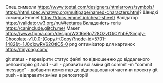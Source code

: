 Спец символи https://www.toptal.com/designers/htmlarrows/symbols/ https://html.spec.whatwg.org/multipage/named-characters.html?
Швидкі команди Emmet https://docs.emmet.io/cheat-sheet/
Валідатор https://validator.w3.org/nu/#textarea
Вкладеність тегів https://caninclude.glitch.me/
Макет https://www.figma.com/design/W3tI6eRq728OzvtOiCYhbE/Simply-Chocolate-v1.0.0-(Copy)-(Copy)?node-id=5701-1482&t=1J0x1xwRV62OtlO5-0
png оптимізатор для картинок https://tinypng.com/


 <!-- Шапка веб-сторінки -->

git status - перевірити статус файлі по відношенню до віддаленого репозиторію
git add --all - добавити всі зміни
git commit -m "commit message" - добавити коментар до відпрацьованої частини проекту
git push - відправити зміни в репозиторій